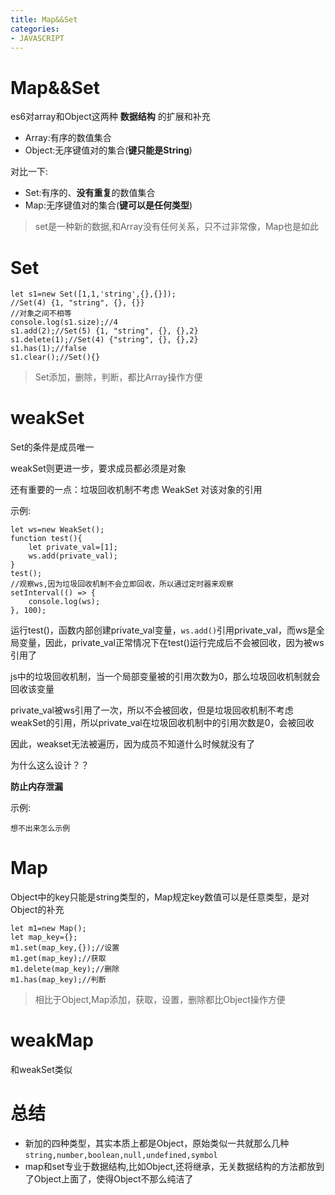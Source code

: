 ```yaml
---
title: Map&&Set
categories: 
- JAVASCRIPT
---
```


# Map&&Set
es6对array和Object这两种 **数据结构** 的扩展和补充

- Array:有序的数值集合
- Object:无序键值对的集合(**键只能是String**)

对比一下:

- Set:有序的、**没有重复**的数值集合
- Map:无序键值对的集合(**键可以是任何类型**)

> set是一种新的数据,和Array没有任何关系，只不过非常像，Map也是如此

# Set

```
let s1=new Set([1,1,'string',{},{}]);
//Set(4) {1, "string", {}, {}}
//对象之间不相等
console.log(s1.size);//4
s1.add(2);//Set(5) {1, "string", {}, {},2}
s1.delete(1);//Set(4) {"string", {}, {},2}
s1.has(1);//false
s1.clear();//Set(){}
```
> Set添加，删除，判断，都比Array操作方便

# weakSet
Set的条件是成员唯一

weakSet则更进一步，要求成员都必须是对象

还有重要的一点：垃圾回收机制不考虑 WeakSet 对该对象的引用

示例:

```
let ws=new WeakSet();
function test(){
    let private_val=[1];
    ws.add(private_val);
}
test();
//观察ws,因为垃圾回收机制不会立即回收，所以通过定时器来观察
setInterval(() => {
    console.log(ws);
}, 100);

```
运行test()，函数内部创建private_val变量，`ws.add()`引用private_val，而ws是全局变量，因此，private_val正常情况下在test()运行完成后不会被回收，因为被ws引用了

js中的垃圾回收机制，当一个局部变量被的引用次数为0，那么垃圾回收机制就会回收该变量

private_val被ws引用了一次，所以不会被回收，但是垃圾回收机制不考虑weakSet的引用，所以private_val在垃圾回收机制中的引用次数是0，会被回收

因此，weakset无法被遍历，因为成员不知道什么时候就没有了

为什么这么设计？？

**防止内存泄漏**

示例:

```
想不出来怎么示例
```

# Map

Object中的key只能是string类型的，Map规定key数值可以是任意类型，是对Object的补充

```
let m1=new Map();
let map_key={};
m1.set(map_key,{});//设置
m1.get(map_key);//获取
m1.delete(map_key);//删除
m1.has(map_key);//判断
```
> 相比于Object,Map添加，获取，设置，删除都比Object操作方便

# weakMap
和weakSet类似


# 总结

- 新加的四种类型，其实本质上都是Object，原始类似一共就那么几种`string,number,boolean,null,undefined,symbol`
- map和set专业于数据结构,比如Object,还将继承，无关数据结构的方法都放到了Object上面了，使得Object不那么纯洁了




